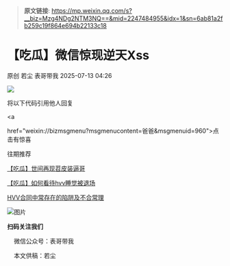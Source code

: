 > **原文链接**: https://mp.weixin.qq.com/s?__biz=Mzg4NDg2NTM3NQ==&mid=2247484955&idx=1&sn=6ab81a2fb259c19f864e694b22133c18

#  【吃瓜】微信惊现逆天Xss  
原创 若尘  表哥带我   2025-07-13 04:26  
  
![](https://mmbiz.qpic.cn/mmbiz_jpg/pxKqYxJWy7MXGt9PswxYWUPCtPvufALnEcGzjcgYqGia3TJTOv8kR5nL4jDgh8m7mtwmeRicVGA3CbAwHEqXs1hw/640?wx_fmt=jpeg "")  
  
将以下代码引用他人回复  
  
  
<a  
  
href="weixin://bizmsgmenu?msgmenucontent=爸爸&msgmenuid=960">点击有惊喜</a>  
  
  
  
往期推荐  
  
  
  
[【吃瓜】世间再现苕皮装逼哥](https://mp.weixin.qq.com/s?__biz=Mzg4NDg2NTM3NQ==&mid=2247484861&idx=1&sn=07af89df679173e949ab0d35af9420ff&scene=21#wechat_redirect)  
  
  
[【吃瓜】如何看待hvv睡觉被退场](https://mp.weixin.qq.com/s?__biz=Mzg4NDg2NTM3NQ==&mid=2247484844&idx=1&sn=b21845d0ac0fe737a5194542fab0dd09&scene=21#wechat_redirect)  
  
  
[HVV合同中常存在的陷阱及不合常理](https://mp.weixin.qq.com/s?__biz=Mzg4NDg2NTM3NQ==&mid=2247484839&idx=2&sn=6f7076f44ffcb9c363546e678062a5e7&scene=21#wechat_redirect)  
  
  
  
![图片](https://mmbiz.qpic.cn/mmbiz_jpg/pxKqYxJWy7NWTUVened15Nf4Y3NHzJskicIygGcBlHPoUclYphXIEnYbbgPdO5drMXgJia42brRrp7bHMESQYIFA/640?wx_fmt=jpeg "")  
  
**扫码关注我们**  
  
    微信公众号：表哥带我  
  
    本文供稿：若尘  
  
